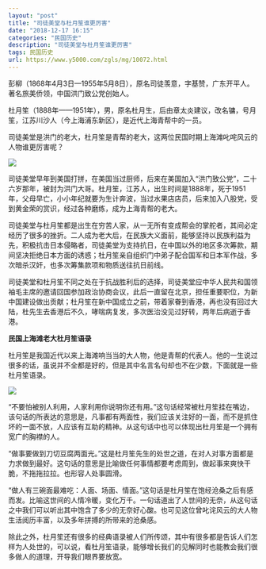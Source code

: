 ```yaml
---
layout: "post"
title: "司徒美堂与杜月笙谁更厉害"
date: "2018-12-17 16:15"
categories: "民国历史"
description: "司徒美堂与杜月笙谁更厉害"
tags: 民国历史
url: https://www.y5000.com/zgls/mg/10072.html
---
```






彭柳（1868年4月3日—1955年5月8日），原名司徒羡意，字基赞，广东开平人。著名旅美侨领，中国洪门致公党创始人。

杜月笙（1888年——1951年），男，原名杜月生，后由章太炎建议，改名镛，号月笙，江苏川沙人（今上海浦东新区），是近代上海青帮中的一员。

司徒美堂是洪门的老大，杜月笙是青帮的老大，这两位民国时期上海滩叱咤风云的人物谁更厉害呢？

![](https://img.y5000.com/uploads/allimg/170111/8-1F111102H5F6.jpg)

司徒美堂早年到美国打拼，在美国当过厨师，后来在美国加入“洪门致公党”，二十六岁那年，被封为洪门大哥。杜月笙，江苏人，出生时间是1888年，死于1951年，父母早亡，小小年纪就要为生计奔波，当过水果店店员，后来加入八股党，受到黄金荣的赏识，经过各种磨练，成为上海青帮的老大。

司徒美堂与杜月笙都是出生在穷苦人家，从一无所有变成帮会的掌舵者，其间必定经历了很多的挫折。二人成为老大后，在民族大义面前，能够坚持以民族利益为先，积极抗击日本侵略者，司徒美堂为支持抗日，在中国以外的地区多次筹款，期间坚决拒绝日本方面的诱惑；杜月笙亲自组织门中弟子配合国军和日本军作战，多次暗杀汉奸，也多次筹集款项和物质送往抗日前线。

司徒美堂和杜月笙不同之处在于抗战胜利后的选择，司徒美堂应中华人民共和国领袖毛主席的邀请回国参加政治协商会议，此后一直留在北京，担任重要职位，为新中国建设做出贡献；杜月笙在新中国成立之前，带着家眷到香港，再也没有回过大陆，杜先生去香港后不久，哮喘病复发，多次医治没见过好转，两年后病逝于香港。

**民国上海滩老大杜月笙语录**

杜月笙是我国近代以来上海滩响当当的大人物，他是青帮的代表人。他的一生说过很多的话，虽说并不全都是好的，但是其中名言名句却也不在少数，下面就是一些杜月笙语录。

![](https://img.y5000.com/uploads/allimg/170111/8-1F111102IA40.jpg)

“不要怕被别人利用，人家利用你说明你还有用。”这句话经常被杜月笙挂在嘴边，该句话的所表达的意思是，凡事都有两面性，我们应该关注好的一面，而不是抓住坏的一面不放，人应该有互助的精神。从这句话中也可以体现出杜月笙是一个拥有宽广的胸襟的人。

“做事要做到刀切豆腐两面光。”这是杜月笙先生的处世之道，在对人对事方面都是力求做到最好。这句话的意思是比喻做任何事情都要考虑周到，做起事来爽快干脆，不拖拖拉拉。也形容人处事圆滑。

“做人有三碗面最难吃：人面、场面、情面。”这句话是杜月笙在饱经沧桑之后有感而发。比喻这世间的人情冷暖，变化万千。一句话道出了人世间的无奈，从这句话之中我们可以听出其中饱含了多少的无奈好心酸。也可见这位曾叱诧风云的大人物生活阅历丰富，以及多年拼搏的所带来的沧桑感。

除此之外，杜月笙还有很多的经典语录被人们所传颂，其中有很多都是告诉人们怎样为人处世的，可以说，看杜月笙语录，能够增长我们的见解同时也能教会我们很多做人的道理，开导我们眼界要放宽。
